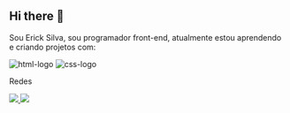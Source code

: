 ## Hi there 👋

Sou Erick Silva, sou programador front-end, atualmente estou aprendendo e criando projetos com:

<img src="https://img.shields.io/badge/HTML5-E34F26?style=for-the-badge&logo=html5&logoColor=white" alt="html-logo"/>
<img src="https://img.shields.io/badge/CSS-239120?&style=for-the-badge&logo=css3&logoColor=white" alt="css-logo"/>


<p>Redes</p>


<a href="https://www.instagram.com/">
<img src="https://img.shields.io/badge/Instagram-E4405F?style=for-the-badge&logo=instagram&logoColor=white">
</a>


<a href="https://www.linkedin.com/in/ericksilva91/">
<img src="	https://img.shields.io/badge/LinkedIn-0077B5?style=for-the-badge&logo=linkedin&logoColor=white">
</a>

